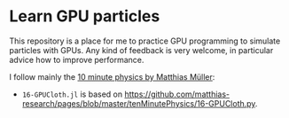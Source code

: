 # Learn GPU particles

This repository is a place for me to practice GPU programming to simulate particles with GPUs. Any kind of feedback is very welcome, in particular advice how to improve performance.

I follow mainly the [10 minute physics by Matthias Müller](https://matthias-research.github.io/pages/tenMinutePhysics/index.html):

- `16-GPUCloth.jl` is based on https://github.com/matthias-research/pages/blob/master/tenMinutePhysics/16-GPUCloth.py.
